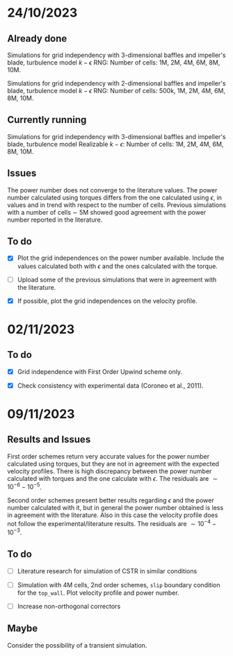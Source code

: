 # 24/10/2023

## Already done

Simulations for grid independency with 3-dimensional baffles and impeller's blade, turbulence model $k-\epsilon$ RNG:
Number of cells: 1M, 2M, 4M, 6M, 8M, 10M. 

Simulations for grid independency with 2-dimensional baffles and impeller's blade, turbulence model $k-\epsilon$ RNG:
Number of cells: 500k, 1M, 2M, 4M, 6M, 8M, 10M. 

## Currently running 

Simulations for grid independency with 3-dimensional baffles and impeller's blade, turbulence model Realizable $k-\epsilon$:
Number of cells: 1M, 2M, 4M, 6M, 8M, 10M. 

## Issues

The power number does not converge to the literature values. 
The power number calculated using torques differs from the one calculated using $\epsilon$, in values and in trend with respect to the number of cells.
Previous simulations with a number of cells $\sim$ 5M showed good agreement with the power number reported in the literature.

## To do

- [x] Plot the grid independences on the power number available.
    Include the values calculated both with $\epsilon$ and the ones calculated with the torque.

- [ ] Upload some of the previous simulations that were in agreement with the literature.

- [x] If possible, plot the grid independences on the velocity profile.

# 02/11/2023

## To do

- [x] Grid independence with First Order Upwind scheme only.

- [x] Check consistency with experimental data (Coroneo et al., 2011).

# 09/11/2023

## Results and Issues

First order schemes return very accurate values for the power number calculated using torques, but they are not in agreement with the expected velocity profiles.
There is high discrepancy between the power number calculated with torques and the one calculate with $\epsilon$.
The residuals are $\sim 10^{-6} - 10^{-5}$. 

Second order schemes present better results regarding $\epsilon$ and the power number calculated with it, but in general the power number obtained is less in agreement with the literature.
Also in this case the velocity profile does not follow the experimental/literature results.
The residuals are $\sim 10^{-4} - 10^{-3}$.

## To do

- [ ] Literature research for simulation of CSTR in similar conditions

- [ ] Simulation with 4M cells, 2nd order schemes, `slip` boundary condition for the `top_wall`.
    Plot velocity profile and power number.

- [ ] Increase non-orthogonal correctors

## Maybe

Consider the possibility of a transient simulation.
